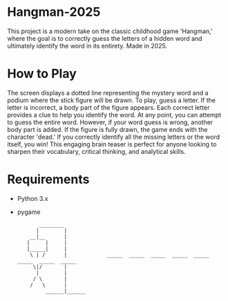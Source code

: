 # Hangman-2025
This project is a modern take on the classic childhood game 'Hangman,' where the goal is to correctly guess the letters of a hidden word and ultimately identify the word in its entirety. Made in 2025.

# How to Play
The screen displays a dotted line representing the mystery word and a podium where the stick figure will be drawn. To play, guess a letter. If the letter is incorrect, a body part of the figure appears. Each correct letter provides a clue to help you identify the word. At any point, you can attempt to guess the entire word. However, if your word guess is wrong, another body part is added. If the figure is fully drawn, the game ends with the character 'dead.' If you correctly identify all the missing letters or the word itself, you win! This engaging brain teaser is perfect for anyone looking to sharpen their vocabulary, critical thinking, and analytical skills.

# Requirements
- Python 3.x
- pygame

             ________
            |        |
          __|__      | 
         |     |     |
         |_____|     |
          \ | /      |             _____  _____  _____  _____  _____  _____  _____  _____ 
           \|/       |
            |        |
           / \       |
          /   \      |
               ______|______
